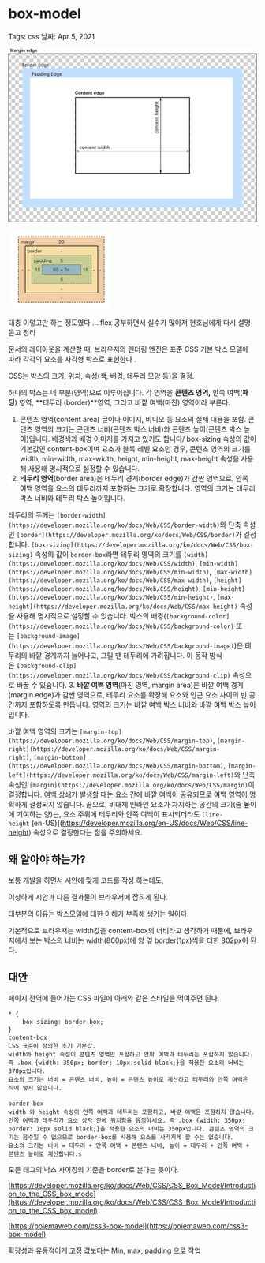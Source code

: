 # box-model

Tags: css
날짜: Apr 5, 2021

![box-model%207f62b00b4c444bf5a8a81744e814ff3d/Untitled.png](box-model%207f62b00b4c444bf5a8a81744e814ff3d/Untitled.png)

![box-model%207f62b00b4c444bf5a8a81744e814ff3d/Untitled%201.png](box-model%207f62b00b4c444bf5a8a81744e814ff3d/Untitled%201.png)

대충 이렇고만 하는 정도였다 ... flex 공부하면서 실수가 많아져 현호님에게 다시 설명 듣고 정리

문서의 레이아웃을 계산할 때, 브라우저의 렌더링 엔진은 표준 CSS 기본 박스 모델에 따라 각각의 요소를 사각형 박스로 표현한다 .

 CSS는 박스의 크기, 위치, 속성(색, 배경, 테두리 모양 등)을 결정.

하나의 박스는 네 부분(영역)으로 이루어집니다. 각 영역을 **콘텐츠 영역,** 안쪽 여백(**패딩**) 영역, **테두리 (border)**영역, 그리고 바깥 여백(마진) 영역이라 부른다.

1. 콘텐츠 영역(content area)
 글이나 이미지, 비디오 등 요소의 실제 내용을 포함. 콘텐츠 영역의 크기는 콘텐츠 너비(콘텐츠 박스 너비)와 콘텐츠 높이(콘텐츠 박스 높이)입니다. 배경색과 배경 이미지를 가지고 있기도 합니다/
box-sizing 속성의 값이 기본값인 content-box이며 요소가 블록 레벨 요소인 경우, 콘텐츠 영역의 크기를 width, min-width, max-width, height, min-height, max-height 속성을 사용해 사용해 명시적으로 설정할 수 있습니다.
2. **테두리 영역**(border area)은 테두리 경계(border edge)가 감싼 영역으로, 안쪽 여백 영역을 요소의 테두리까지 포함하는 크기로 확장합니다. 영역의 크기는 테두리 박스 너비와 테두리 박스 높이입니다.

테두리의 두께는 `[border-width](https://developer.mozilla.org/ko/docs/Web/CSS/border-width)`와 단축 속성인 `[border](https://developer.mozilla.org/ko/docs/Web/CSS/border)`가 결정합니다. `[box-sizing](https://developer.mozilla.org/ko/docs/Web/CSS/box-sizing)` 속성의 값이 `border-box`라면 테두리 영역의 크기를 `[width](https://developer.mozilla.org/ko/docs/Web/CSS/width)`, `[min-width](https://developer.mozilla.org/ko/docs/Web/CSS/min-width)`, `[max-width](https://developer.mozilla.org/ko/docs/Web/CSS/max-width)`, `[height](https://developer.mozilla.org/ko/docs/Web/CSS/height)`, `[min-height](https://developer.mozilla.org/ko/docs/Web/CSS/min-height)`, `[max-height](https://developer.mozilla.org/ko/docs/Web/CSS/max-height)` 속성을 사용해 명시적으로 설정할 수 있습니다. 박스의 배경(`[background-color](https://developer.mozilla.org/ko/docs/Web/CSS/background-color)` 또는 `[background-image](https://developer.mozilla.org/ko/docs/Web/CSS/background-image)`)은 테두리의 바깥 경계까지 늘어나고, 그릴 땐 테두리에 가려집니다. 이 동작 방식은 `[background-clip](https://developer.mozilla.org/ko/docs/Web/CSS/background-clip)` 속성으로 바꿀 수 있습니다.
3. **바깥 여백 영역**(마진 영역, margin area)은 바깥 여백 경계(margin edge)가 감싼 영역으로, 테두리 요소를 확장해 요소와 인근 요소 사이의 빈 공간까지 포함하도록 만듭니다. 영역의 크기는 바깥 여백 박스 너비와 바깥 여백 박스 높이입니다.

바깥 여백 영역의 크기는 `[margin-top](https://developer.mozilla.org/ko/docs/Web/CSS/margin-top)`, `[margin-right](https://developer.mozilla.org/ko/docs/Web/CSS/margin-right)`, `[margin-bottom](https://developer.mozilla.org/ko/docs/Web/CSS/margin-bottom)`, `[margin-left](https://developer.mozilla.org/ko/docs/Web/CSS/margin-left)`와 단축 속성인 `[margin](https://developer.mozilla.org/ko/docs/Web/CSS/margin)`이 결정합니다. [여백 상쇄](https://developer.mozilla.org/ko/docs/Web/CSS/CSS_Box_Model/Mastering_margin_collapsing)가 발생할 때는 요소 간에 바깥 여백이 공유되므로 여백 영역이 명확하게 결정되지 않습니다.
끝으로, 비대체 인라인 요소가 차지하는 공간의 크기(줄 높이에 기여하는 양)는, 요소 주위에 테두리와 안쪽 여백이 표시되더라도 `[line-height` (en-US)](https://developer.mozilla.org/en-US/docs/Web/CSS/line-height) 속성으로 결정한다는 점을 주의하세요.

## 왜 알아야 하는가?

보통 개발을 하면서 시안에 맞게 코드를 작성 하는데도,

이상하게 시안과 다른 결과물이 브라우저에 잡히게 된다.

대부분의 이유는 박스모델에 대한 이해가 부족해 생기는 일이다.

기본적으로 브라우저는 width값을 content-box의 너비라고 생각하기 때문에, 브라우저에서 보는 박스의 너비는 width(800px)에 양 옆 border(1px)씩을 더한 802px이 된다.

## 대안

페이지 전역에 들어가는 CSS 파일에 아래와 같은 스타일을 먹여주면 된다.

```
* {
    box-sizing: border-box;
}
content-box
CSS 표준이 정의한 초기 기본값. 
width와 height 속성이 콘텐츠 영역만 포함하고 안팎 여백과 테두리는 포함하지 않습니다. 
즉 .box {width: 350px; border: 10px solid black;}을 적용한 요소의 너비는 370px입니다.
요소의 크기는 너비 = 콘텐츠 너비, 높이 = 콘텐츠 높이로 계산하고 테두리와 안쪽 여백은 식에 넣지 않습니다.

border-box
width 와 height 속성이 안쪽 여백과 테두리는 포함하고, 바깥 여백은 포함하지 않습니다. 안쪽 여백과 테두리가 요소 상자 안에 위치함을 유의하세요. 즉 .box {width: 350px; border: 10px solid black;}을 적용한 요소의 너비는 350px입니다. 콘텐츠 영역의 크기는 음수일 수 없으므로 border-box를 사용해 요소를 사라지게 할 수는 없습니다.
요소의 크기는 너비 = 테두리 + 안쪽 여백 + 콘텐츠 너비, 높이 = 테두리 + 안쪽 여백 + 콘텐츠 높이로 계산합니다.s
```

모든 태그의 박스 사이징의 기준을 border로 본다는 뜻이다.

[https://developer.mozilla.org/ko/docs/Web/CSS/CSS_Box_Model/Introduction_to_the_CSS_box_mode](https://developer.mozilla.org/ko/docs/Web/CSS/CSS_Box_Model/Introduction_to_the_CSS_box_model)

[https://poiemaweb.com/css3-box-model](https://poiemaweb.com/css3-box-model)

확장성과 유동적이게 고정 값보다는 Min, max, padding 으로 작업